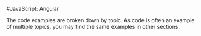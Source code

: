 #JavaScript: Angular

The code examples are broken down by topic. As code is often an example of multiple topics, you may find the same examples in other sections.
